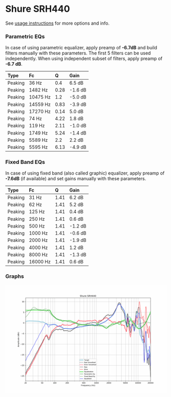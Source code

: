 # Shure SRH440
See [usage instructions](https://github.com/jaakkopasanen/AutoEq#usage) for more options and info.

### Parametric EQs
In case of using parametric equalizer, apply preamp of **-6.7dB** and build filters manually
with these parameters. The first 5 filters can be used independently.
When using independent subset of filters, apply preamp of **-6.7 dB**.

| Type    | Fc       |    Q | Gain    |
|:--------|:---------|:-----|:--------|
| Peaking | 36 Hz    | 0.4  | 6.5 dB  |
| Peaking | 1482 Hz  | 0.28 | -1.6 dB |
| Peaking | 10475 Hz | 1.2  | -5.0 dB |
| Peaking | 14559 Hz | 0.83 | -3.9 dB |
| Peaking | 17270 Hz | 0.14 | 5.0 dB  |
| Peaking | 74 Hz    | 4.22 | 1.8 dB  |
| Peaking | 119 Hz   | 2.11 | -1.0 dB |
| Peaking | 1749 Hz  | 5.24 | -1.4 dB |
| Peaking | 5589 Hz  | 2.2  | 2.2 dB  |
| Peaking | 5595 Hz  | 6.13 | -4.9 dB |

### Fixed Band EQs
In case of using fixed band (also called graphic) equalizer, apply preamp of **-7.6dB**
(if available) and set gains manually with these parameters.

| Type    | Fc       |    Q | Gain    |
|:--------|:---------|:-----|:--------|
| Peaking | 31 Hz    | 1.41 | 6.2 dB  |
| Peaking | 62 Hz    | 1.41 | 5.2 dB  |
| Peaking | 125 Hz   | 1.41 | 0.4 dB  |
| Peaking | 250 Hz   | 1.41 | 0.6 dB  |
| Peaking | 500 Hz   | 1.41 | -1.2 dB |
| Peaking | 1000 Hz  | 1.41 | -0.6 dB |
| Peaking | 2000 Hz  | 1.41 | -1.9 dB |
| Peaking | 4000 Hz  | 1.41 | 1.2 dB  |
| Peaking | 8000 Hz  | 1.41 | -1.3 dB |
| Peaking | 16000 Hz | 1.41 | 0.6 dB  |

### Graphs
![](./Shure%20SRH440.png)